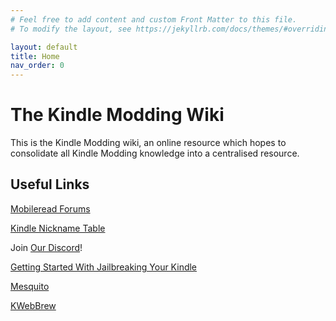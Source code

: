 ```yaml
---
# Feel free to add content and custom Front Matter to this file.
# To modify the layout, see https://jekyllrb.com/docs/themes/#overriding-theme-defaults

layout: default
title: Home
nav_order: 0
---
```


# The Kindle Modding Wiki
This is the Kindle Modding wiki, an online resource which hopes to consolidate all Kindle Modding knowledge into a centralised resource.

## Useful Links
[Mobileread Forums](https://www.mobileread.com/forums/forumdisplay.php?f=150)

[Kindle Nickname Table](https://wiki.mobileread.com/wiki/Kindle_Serial_Numbers)

Join [Our Discord](https://dsc.gg/kindle-modding)!

[Getting Started With Jailbreaking Your Kindle]()

[Mesquito]()

[KWebBrew]()